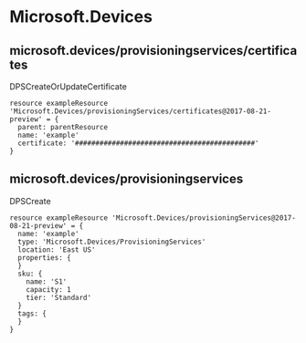 # Microsoft.Devices

## microsoft.devices/provisioningservices/certificates

DPSCreateOrUpdateCertificate
```bicep
resource exampleResource 'Microsoft.Devices/provisioningServices/certificates@2017-08-21-preview' = {
  parent: parentResource 
  name: 'example'
  certificate: '############################################'
}
```

## microsoft.devices/provisioningservices

DPSCreate
```bicep
resource exampleResource 'Microsoft.Devices/provisioningServices@2017-08-21-preview' = {
  name: 'example'
  type: 'Microsoft.Devices/ProvisioningServices'
  location: 'East US'
  properties: {
  }
  sku: {
    name: 'S1'
    capacity: 1
    tier: 'Standard'
  }
  tags: {
  }
}
```
